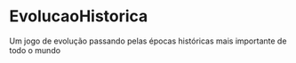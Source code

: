 # EvolucaoHistorica
Um jogo de evolução passando pelas épocas históricas mais importante de todo o mundo
